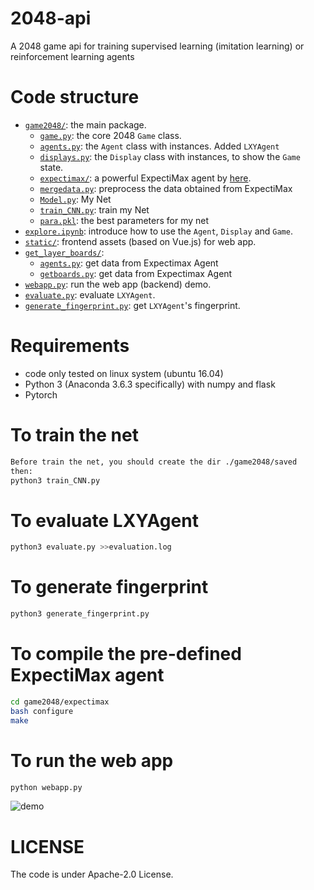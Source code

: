 # 2048-api
A 2048 game api for training supervised learning (imitation learning) or reinforcement learning agents

# Code structure
* [`game2048/`](game2048/): the main package.
    * [`game.py`](game2048/game.py): the core 2048 `Game` class.
    * [`agents.py`](game2048/agents.py): the `Agent` class with instances. Added `LXYAgent`
    * [`displays.py`](game2048/displays.py): the `Display` class with instances, to show the `Game` state.
    * [`expectimax/`](game2048/expectimax): a powerful ExpectiMax agent by [here](https://github.com/nneonneo/2048-ai).
    * [`mergedata.py`](game2048/mergedata.py): preprocess the data obtained from ExpectiMax
    * [`Model.py`](game2048/Model.py): My Net
    * [`train_CNN.py`](game2048/train_CNN.py): train my Net
    * [`para.pkl`](game2048/para.pkl): the best parameters for my net
* [`explore.ipynb`](explore.ipynb): introduce how to use the `Agent`, `Display` and `Game`.
* [`static/`](static/): frontend assets (based on Vue.js) for web app.
* [`get_layer_boards/`](get_layer_boards/): 
    * [`agents.py`](get_layer_boards/agents.py): get data from Expectimax Agent
    * [`getboards.py`](get_layer_boards/getboards.py): get data from Expectimax Agent
* [`webapp.py`](webapp.py): run the web app (backend) demo.
* [`evaluate.py`](evaluate.py): evaluate `LXYAgent`.
* [`generate_fingerprint.py`](generate_fingerprint.py): get `LXYAgent`'s fingerprint.

# Requirements
* code only tested on linux system (ubuntu 16.04)
* Python 3 (Anaconda 3.6.3 specifically) with numpy and flask
* Pytorch

# To train the net
```bash
Before train the net, you should create the dir ./game2048/saved
then:
python3 train_CNN.py
```
# To evaluate LXYAgent
```bash
python3 evaluate.py >>evaluation.log
```
# To generate fingerprint
```bash
python3 generate_fingerprint.py
```
# To compile the pre-defined ExpectiMax agent

```bash
cd game2048/expectimax
bash configure
make
```

# To run the web app
```bash
python webapp.py
```
![demo](preview2048.gif)

# LICENSE
The code is under Apache-2.0 License.

